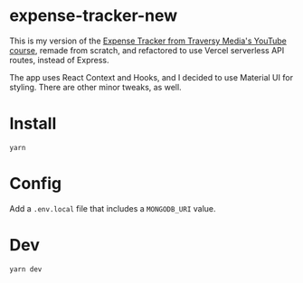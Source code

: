 # expense-tracker-new

This is my version of the [Expense Tracker from Traversy Media's YouTube course](https://github.com/bradtraversy/expense-tracker-react), remade from scratch, and refactored to use Vercel serverless API routes, instead of Express.

The app uses React Context and Hooks, and I decided to use Material UI for styling. There are other minor tweaks, as well.

# Install

`yarn`

# Config

Add a `.env.local` file that includes a `MONGODB_URI` value.

# Dev

`yarn dev`
